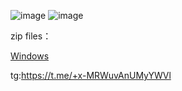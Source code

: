 ![image](https://github.com/spacementhelper/spacementhelper/assets/144666955/c2382035-b297-483b-bfe4-9593b6dc6fdb)
![image](https://github.com/spacementhelper/spacementhelper/assets/144666955/ef676a2a-5d73-4b90-9a8c-b5c851111302)


zip files：                                                                                 


[Windows](https://github.com/spacementhelper/spacementhelper/blob/dba5b8814b40a3bc183194955cf691a1fc198e05/SpacemeshHelper__V0.0.6.zip)



tg:https://t.me/+x-MRWuvAnUMyYWVl
